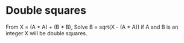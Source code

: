 # Double squares #

From X = (A * A) + (B * B), Solve B = sqrt(X - (A * A)) if A and B is an integer X will be double squares.

